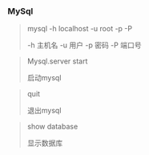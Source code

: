 ### MySql

>mysql -h localhost -u root -p -P 
>
>-h 主机名 -u 用户 -p 密码 -P 端口号

> Mysql.server start 
>
> 启动mysql

> quit 
>
> 退出mysql

> show database
>
> 显示数据库